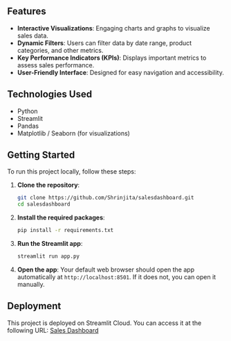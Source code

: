 ## Features
- **Interactive Visualizations**: Engaging charts and graphs to visualize sales data.
- **Dynamic Filters**: Users can filter data by date range, product categories, and other metrics.
- **Key Performance Indicators (KPIs)**: Displays important metrics to assess sales performance.
- **User-Friendly Interface**: Designed for easy navigation and accessibility.

## Technologies Used
- Python
- Streamlit
- Pandas
- Matplotlib / Seaborn (for visualizations)

## Getting Started
To run this project locally, follow these steps:

1. **Clone the repository**:
   ```bash
   git clone https://github.com/Shrinjita/salesdashboard.git
   cd salesdashboard
   ```

2. **Install the required packages**:
   ```bash
   pip install -r requirements.txt
   ```

3. **Run the Streamlit app**:
   ```bash
   streamlit run app.py
   ```

4. **Open the app**:
   Your default web browser should open the app automatically at `http://localhost:8501`. If it does not, you can open it manually.

## Deployment
This project is deployed on Streamlit Cloud. You can access it at the following URL:
[Sales Dashboard](https://salesdashboard-2ynztqv7kbvjnrdv5j3ina.streamlit.app/)
